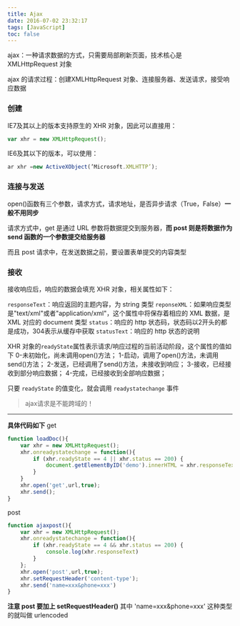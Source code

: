 ```yaml
---
title: Ajax
date: 2016-07-02 23:32:17
tags: [JavaScript]
toc: false
---
```


ajax：一种请求数据的方式，只需要局部刷新页面，技术核心是 XMLHttpRequest 对象

ajax 的请求过程：创建XMLHttpRequest 对象、连接服务器、发送请求，接受响应数据


<!--more-->
### 创建
IE7及其以上的版本支持原生的 XHR 对象，因此可以直接用：
```js
var xhr = new XMLHttpRequest();
```

IE6及其以下的版本，可以使用：
```js
ar xhr =new ActiveXObject(’Microsoft.XMLHTTP’);
```

### 连接与发送
open()函数有三个参数，请求方式，请求地址，是否异步请求（True，False）**一般不用同步**

请求方式中，get 是通过 URL 参数将数据提交到服务器，**而 post 则是将数据作为 send 函数的一个参数提交给服务器**

而且 post 请求中，在发送数据之前，要设置表单提交的内容类型

### 接收
接收响应后，响应的数据会填充 XHR 对象，相关属性如下：

`responseText`：响应返回的主题内容，为 string 类型
`reponseXML`：如果响应类型是"text/xml"或者"application/xml"，这个属性中将保存着相应的 XML 数据，是 XML 对应的 document 类型
`status`：响应的 http 状态码，状态码以2开头的都是成功，304表示从缓存中获取
`statusText`：响应的 http 状态的说明

XHR 对象的`readyState`属性表示请求/响应过程的当前活动阶段，这个属性的值如下
0-未初始化，尚未调用open()方法；
1-启动，调用了open()方法，未调用send()方法；
2-发送，已经调用了send()方法，未接收到响应；
3-接收，已经接收到部分响应数据；
4-完成，已经接收到全部响应数据；

只要 `readyState` 的值变化，就会调用 `readystatechange` 事件

>ajax请求是不能跨域的！


<hr>


**具体代码如下**
get
```js
function loadDoc(){
    var xhr = new XMLHttpRequest();
    xhr.onreadystatechange = function(){
        if (xhr.readyState == 4 || xhr.status == 200) {
            document.getElementByID('demo').innerHTML = xhr.responseText;
        }
    }
    xhr.open('get',url,true);
    xhr.send();
}
```
post
```js
function ajaxpost(){
    var xhr = new XMLHttpRequest();
    xhr.onreadystatechange = function(){
        if (xhr.readyState == 4 && xhr.status == 200) {
            console.log(xhr.responseText)
        }
    };
    xhr.open('post',url,true);
    xhr.setRequestHeader('content-type');
    xhr.send('name=xxx&phone=xxx')
}
```

**注意 post 要加上 setRequestHeader()**
其中 'name=xxx&phone=xxx' 这种类型的就叫做 urlencoded

